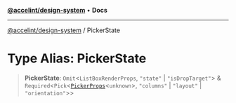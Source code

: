 [**@accelint/design-system**](../README.md) • **Docs**

***

[@accelint/design-system](../README.md) / PickerState

# Type Alias: PickerState

> **PickerState**: `Omit`\<`ListBoxRenderProps`, `"state"` \| `"isDropTarget"`\> & `Required`\<`Pick`\<[`PickerProps`](PickerProps.md)\<`unknown`\>, `"columns"` \| `"layout"` \| `"orientation"`\>\>
